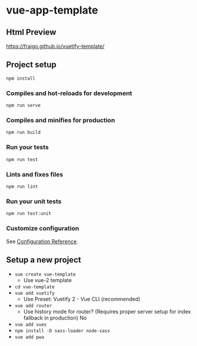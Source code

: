 # vue-app-template

## Html Preview

https://fraigo.github.io/vuetify-template/


## Project setup
```
npm install
```

### Compiles and hot-reloads for development
```
npm run serve
```

### Compiles and minifies for production
```
npm run build
```

### Run your tests
```
npm run test
```

### Lints and fixes files
```
npm run lint
```

### Run your unit tests
```
npm run test:unit
```

### Customize configuration
See [Configuration Reference](https://cli.vuejs.org/config/).


## Setup a new project

* `vue create vue-template`
    * Use vue-2 template
* `cd vue-template`
* `vue add vuetify`
    * Use Preset: Vuetify 2 - Vue CLI (recommended)
* `vue add router`
    * Use history mode for router? (Requires proper server setup for index fallback in production) No
* `vue add vuex`
* `npm install -D sass-loader node-sass`
* `vue add pwa`